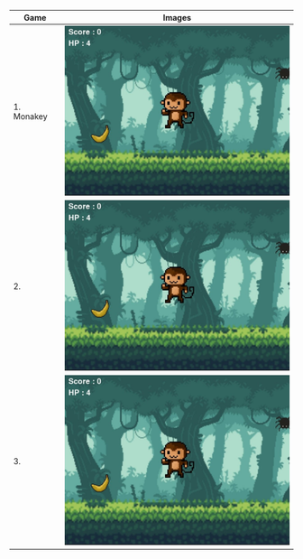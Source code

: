 | Game       | Images |
|------------|---------|
| 1. Monakey | <img src = "figures/game1.jpg" width=400> |
| 2.         | <img src = "figures/game1.jpg" width=400> |
| 3.         | <img src = "figures/game1.jpg" width=400> |
